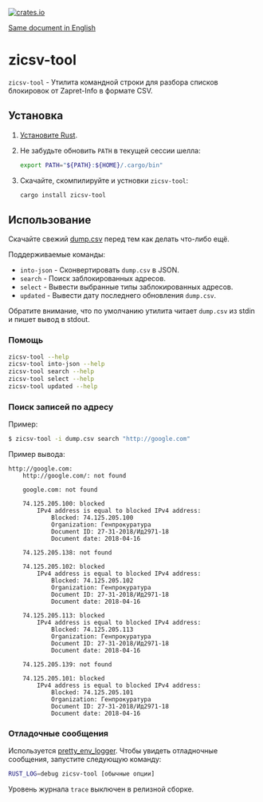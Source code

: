 [![crates.io](https://img.shields.io/crates/v/zicsv-tool.svg?maxAge=3600)](https://crates.io/crates/zicsv-tool)

[Same document in English](README.md)

# zicsv-tool

`zicsv-tool` - Утилита командной строки для разбора списков блокировок от
Zapret-Info в формате CSV.

## Установка

1. [Установите Rust](https://www.rust-lang.org/ru-RU/install.html).
2. Не забудьте обновить `PATH` в текущей сессии шелла:

    ```bash
    export PATH="${PATH}:${HOME}/.cargo/bin"
    ```

3. Скачайте, скомпилируйте и устновки `zicsv-tool`:

    ```bash
    cargo install zicsv-tool
    ```

## Использование

Скачайте свежий
[dump.csv](https://github.com/zapret-info/z-i/blob/master/dump.csv) перед тем
как делать что-либо ещё.

Поддерживаемые команды:

* `into-json` - Сконвертировать `dump.csv` в JSON.
* `search` - Поиск заблокированных адресов.
* `select` - Вывести выбранные типы заблокированных адресов.
* `updated` - Вывести дату последнего обновления `dump.csv`.

Обратите внимание, что по умолчанию утилита читает `dump.csv` из stdin и
пишет вывод в stdout.

### Помощь

```bash
zicsv-tool --help
zicsv-tool into-json --help
zicsv-tool search --help
zicsv-tool select --help
zicsv-tool updated --help
```

### Поиск записей по адресу

Пример:

```bash
$ zicsv-tool -i dump.csv search "http://google.com"
```

Пример вывода:

```
http://google.com:
    http://google.com/: not found

    google.com: not found

    74.125.205.100: blocked
        IPv4 address is equal to blocked IPv4 address:
            Blocked: 74.125.205.100
            Organization: Генпрокуратура
            Document ID: 27-31-2018/Ид2971-18
            Document date: 2018-04-16

    74.125.205.138: not found

    74.125.205.102: blocked
        IPv4 address is equal to blocked IPv4 address:
            Blocked: 74.125.205.102
            Organization: Генпрокуратура
            Document ID: 27-31-2018/Ид2971-18
            Document date: 2018-04-16

    74.125.205.113: blocked
        IPv4 address is equal to blocked IPv4 address:
            Blocked: 74.125.205.113
            Organization: Генпрокуратура
            Document ID: 27-31-2018/Ид2971-18
            Document date: 2018-04-16

    74.125.205.139: not found

    74.125.205.101: blocked
        IPv4 address is equal to blocked IPv4 address:
            Blocked: 74.125.205.101
            Organization: Генпрокуратура
            Document ID: 27-31-2018/Ид2971-18
            Document date: 2018-04-16
```

### Отладочные сообщения

Используется [pretty_env_logger](https://crates.io/crates/pretty_env_logger).
Чтобы увидеть отладночные сообщения, запустите следующую команду:

```bash
RUST_LOG=debug zicsv-tool [обычные опции]
```

Уровень журнала `trace` выключен в релизной сборке.
